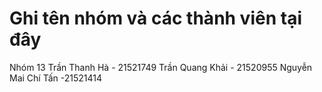 # Ghi tên nhóm và các thành viên tại đây
Nhóm 13
Trần Thanh Hà - 21521749
Trần Quang Khải - 21520955
Nguyễn Mai Chí Tấn -21521414
